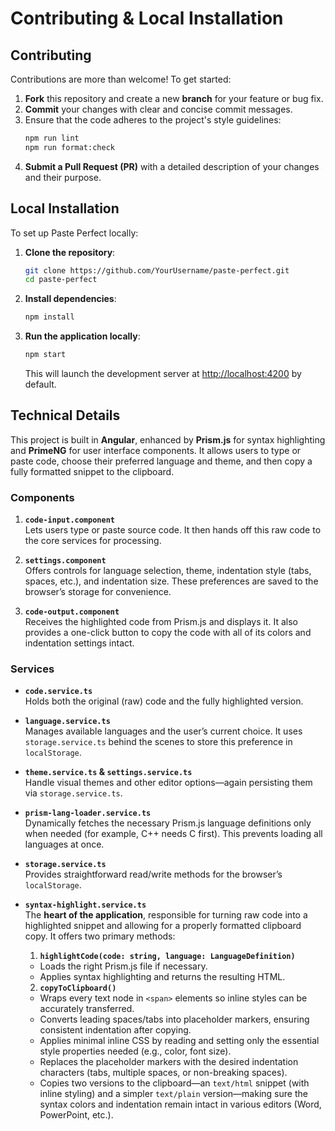 # Contributing & Local Installation

## Contributing

Contributions are more than welcome! To get started:

1. **Fork** this repository and create a new **branch** for your feature or bug fix.
2. **Commit** your changes with clear and concise commit messages.
3. Ensure that the code adheres to the project's style guidelines:
   ```bash
   npm run lint
   npm run format:check
   ```
4. **Submit a Pull Request (PR)** with a detailed description of your changes and their purpose.

## Local Installation

To set up Paste Perfect locally:

1. **Clone the repository**:
   ```bash
   git clone https://github.com/YourUsername/paste-perfect.git
   cd paste-perfect
   ```

2. **Install dependencies**:
   ```bash
   npm install
   ```

3. **Run the application locally**:
   ```bash
   npm start
   ```
   This will launch the development server at [http://localhost:4200](http://localhost:4200) by default.


## Technical Details

This project is built in **Angular**, enhanced by **Prism.js** for syntax highlighting and **PrimeNG** for user interface components. It allows users to type or paste code, choose their preferred language and theme, and then copy a fully formatted snippet to the clipboard.

### Components

1. **`code-input.component`**  
   Lets users type or paste source code. It then hands off this raw code to the core services for processing.

2. **`settings.component`**  
   Offers controls for language selection, theme, indentation style (tabs, spaces, etc.), and indentation size. These preferences are saved to the browser’s storage for convenience.

3. **`code-output.component`**  
   Receives the highlighted code from Prism.js and displays it. It also provides a one-click button to copy the code with all of its colors and indentation settings intact.

### Services

- **`code.service.ts`**  
  Holds both the original (raw) code and the fully highlighted version.

- **`language.service.ts`**  
  Manages available languages and the user’s current choice. It uses `storage.service.ts` behind the scenes to store this preference in `localStorage`.

- **`theme.service.ts` & `settings.service.ts`**  
  Handle visual themes and other editor options—again persisting them via `storage.service.ts`.

- **`prism-lang-loader.service.ts`**  
  Dynamically fetches the necessary Prism.js language definitions only when needed (for example, C++ needs C first). This prevents loading all languages at once.

- **`storage.service.ts`**  
  Provides straightforward read/write methods for the browser’s `localStorage`.

- **`syntax-highlight.service.ts`**  
  The **heart of the application**, responsible for turning raw code into a highlighted snippet and allowing for a properly formatted clipboard copy. It offers two primary methods:

  1. **`highlightCode(code: string, language: LanguageDefinition)`**
    - Loads the right Prism.js file if necessary.
    - Applies syntax highlighting and returns the resulting HTML.

  2. **`copyToClipboard()`**
    - Wraps every text node in `<span>` elements so inline styles can be accurately transferred.
    - Converts leading spaces/tabs into placeholder markers, ensuring consistent indentation after copying.
    - Applies minimal inline CSS by reading and setting only the essential style properties needed (e.g., color, font size).
    - Replaces the placeholder markers with the desired indentation characters (tabs, multiple spaces, or non-breaking spaces).
    - Copies two versions to the clipboard—an `text/html` snippet (with inline styling) and a simpler `text/plain` version—making sure the syntax colors and indentation remain intact in various editors (Word, PowerPoint, etc.).


